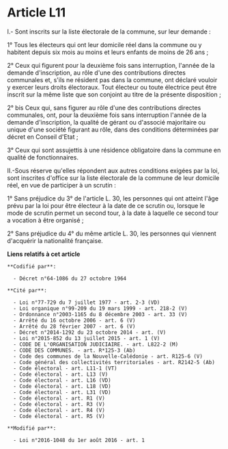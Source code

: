 # Article L11

I.- Sont inscrits sur la liste électorale de la commune, sur leur demande :

1° Tous les électeurs qui ont leur domicile réel dans la commune ou y habitent depuis six mois au moins et leurs enfants de
moins de 26 ans ;

2° Ceux qui figurent pour la deuxième fois sans interruption, l'année de la demande d'inscription, au rôle d'une des
contributions directes communales et, s'ils ne résident pas dans la commune, ont déclaré vouloir y exercer leurs droits
électoraux. Tout électeur ou toute électrice peut être inscrit sur la même liste que son conjoint au titre de la présente
disposition ;

2° bis Ceux qui, sans figurer au rôle d'une des contributions directes communales, ont, pour la deuxième fois sans
interruption l'année de la demande d'inscription, la qualité de gérant ou d'associé majoritaire ou unique d'une société
figurant au rôle, dans des conditions déterminées par décret en Conseil d'Etat ;

3° Ceux qui sont assujettis à une résidence obligatoire dans la commune en qualité de fonctionnaires.

II.-Sous réserve qu'elles répondent aux autres conditions exigées par la loi, sont inscrites d'office sur la liste électorale
de la commune de leur domicile réel, en vue de participer à un scrutin : 

1° Sans préjudice du 3° de l'article L. 30, les personnes qui ont atteint l'âge prévu par la loi pour être électeur à la date
de ce scrutin ou, lorsque le mode de scrutin permet un second tour, à la date à laquelle ce second tour a vocation à être
organisé ; 

2° Sans préjudice du 4° du même article L. 30, les personnes qui viennent d'acquérir la nationalité française.

**Liens relatifs à cet article**

	**Codifié par**:

	  - Décret n°64-1086 du 27 octobre 1964

	**Cité par**:

	  - Loi n°77-729 du 7 juillet 1977 - art. 2-3 (VD)
	  - Loi organique n°99-209 du 19 mars 1999 - art. 218-2 (V)
	  - Ordonnance n°2003-1165 du 8 décembre 2003 - art. 33 (V)
	  - Arrêté du 16 octobre 2006 - art. 6 (V)
	  - Arrêté du 28 février 2007 - art. 6 (V)
	  - Décret n°2014-1292 du 23 octobre 2014 - art. (V)
	  - Loi n°2015-852 du 13 juillet 2015 - art. 1 (V)
	  - CODE DE L'ORGANISATION JUDICIAIRE. - art. L822-2 (M)
	  - CODE DES COMMUNES. - art. R*125-3 (Ab)
	  - Code des communes de la Nouvelle-Calédonie - art. R125-6 (V)
	  - Code général des collectivités territoriales - art. R2142-5 (Ab)
	  - Code électoral - art. L11-1 (VT)
	  - Code électoral - art. L13 (V)
	  - Code électoral - art. L16 (VD)
	  - Code électoral - art. L18 (VD)
	  - Code électoral - art. L31 (VD)
	  - Code électoral - art. R1 (V)
	  - Code électoral - art. R3 (V)
	  - Code électoral - art. R4 (V)
	  - Code électoral - art. R5 (V)

	**Modifié par**:

	  - Loi n°2016-1048 du 1er août 2016 - art. 1
